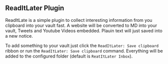 ## ReadItLater Plugin

ReadItLate is a simple plugin to collect interesting information from you clipboard into your vault fast. A website will be converted to MD into your vault, Tweets and Youtube Videos embedded. Plauin text will just saved into a new notice.

To add something to your vault just click the `ReadItLater: Save clipboard` ribbon or run the `ReadItLater: Save clipboard` command. Everything will be added to the configured folder (default is `ReatItLater Inbox`).